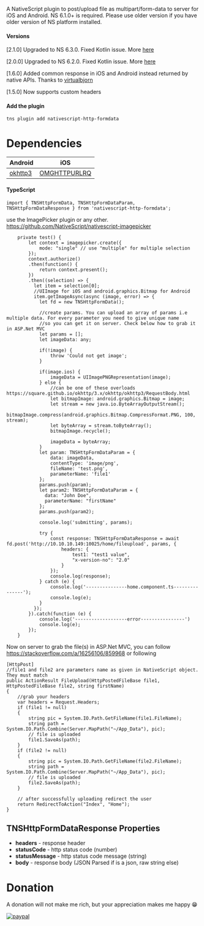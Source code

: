 A NativeScript plugin to post/upload file as multipart/form-data to server for iOS and Android. NS 6.1.0+ is required. Please use older version if you have older version of NS platform installed. 

#### Versions
[2.1.0]
Upgraded to NS 6.3.0. Fixed Kotlin issue. More [here](https://github.com/dotnetdreamer/nativescript-http-formdata/issues/21)

[2.0.0]
Upgraded to NS 6.2.0. Fixed Kotlin issue. More [here](https://github.com/NativeScript/android-runtime/issues/1178)

[1.6.0] Added common response in iOS and Android instead returned by native APIs. 
Thanks to [virtualbjorn](https://github.com/virtualbjorn)

[1.5.0] Now supports custom headers

#### Add the plugin
```
tns plugin add nativescript-http-formdata
```
# Dependencies
Android | iOS
-----|-----
[okhttp3](https://mvnrepository.com/artifact/com.squareup.okhttp3/okhttp/3.10.0) | [OMGHTTPURLRQ](https://cocoapods.org/pods/OMGHTTPURLRQ)
#### TypeScript
```
import { TNSHttpFormData, TNSHttpFormDataParam, TNSHttpFormDataResponse } from 'nativescript-http-formdata';
```
use the ImagePicker plugin or any other.
https://github.com/NativeScript/nativescript-imagepicker

```
    private test() {
        let context = imagepicker.create({
            mode: "single" // use "multiple" for multiple selection
        });
        context.authorize()
        .then(function() {
            return context.present();
        })
        .then((selection) => {
          let item = selection[0];
          //UIImage for iOS and android.graphics.Bitmap for Android
          item.getImageAsync(async (image, error) => {
            let fd = new TNSHttpFormData();
    
            //create params. You can upload an array of params i.e multiple data. For every parameter you need to give unique name
            //so you can get it on server. Check below how to grab it in ASP.Net MVC
            let params = [];
            let imageData: any;
            
            if(!image) {
                throw 'Could not get image';
            }

            if(image.ios) {
                imageData = UIImagePNGRepresentation(image);
            } else {
                //can be one of these overloads https://square.github.io/okhttp/3.x/okhttp/okhttp3/RequestBody.html
                let bitmapImage: android.graphics.Bitmap = image;
                let stream = new java.io.ByteArrayOutputStream();
                bitmapImage.compress(android.graphics.Bitmap.CompressFormat.PNG, 100, stream);
                let byteArray = stream.toByteArray();
                bitmapImage.recycle();

                imageData = byteArray;
            }
            let param: TNSHttpFormDataParam = {
                data: imageData,
                contentType: 'image/png',
                fileName: 'test.png',
                parameterName: 'file1'
            };
            params.push(param);
            let param2: TNSHttpFormDataParam = {
              data: "John Doe",
              parameterName: "firstName"
            };
            params.push(param2);

            console.log('submitting', params);
    
            try { 
                const response: TNSHttpFormDataResponse = await fd.post('http://10.10.10.149:10025/home/fileupload', params, {
                    headers: {
                        test1: "test1 value",
                        "x-version-no": "2.0"
                    }
                });
                console.log(response);
            } catch (e) {
                console.log('---------------home.component.ts---------------');
                console.log(e);
            }
          });
        }).catch(function (e) {
            console.log('-------------------error----------------')
            console.log(e);
        });
    }
  ```
Now on server to grab the file(s) in ASP.Net MVC, you can follow https://stackoverflow.com/a/16256106/859968 or following
```
[HttpPost]
//file1 and file2 are parameters name as given in NativeScript object. They must match
public ActionResult FileUpload(HttpPostedFileBase file1, HttpPostedFileBase file2, string firstName)
{
    //grab your headers
    var headers = Request.Headers;
    if (file1 != null)
    {
        string pic = System.IO.Path.GetFileName(file1.FileName);
        string path = System.IO.Path.Combine(Server.MapPath("~/App_Data"), pic);
        // file is uploaded
        file1.SaveAs(path);
    }
    if (file2 != null)
    {
        string pic = System.IO.Path.GetFileName(file2.FileName);
        string path = System.IO.Path.Combine(Server.MapPath("~/App_Data"), pic);
        // file is uploaded
        file2.SaveAs(path);
    }

    // after successfully uploading redirect the user
    return RedirectToAction("Index", "Home");
}
```
## TNSHttpFormDataResponse Properties
- **headers** - response header
- **statusCode** - http status code (number)
- **statusMessage** - http status code message (string)
- **body** - response body (JSON Parsed if is a json, raw string else) 

# <a name="donation"></a>Donation
A donation will not make me rich, but your appreciation makes me happy 😁

[![paypal](https://www.paypalobjects.com/en_US/i/btn/btn_donateCC_LG.gif)](https://www.paypal.com/cgi-bin/webscr?cmd=_s-xclick&hosted_button_id=GCL2WCBZKKWBC)
